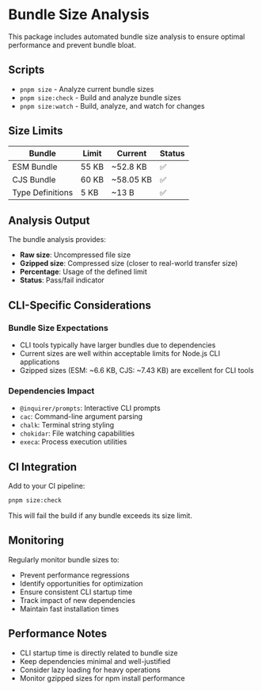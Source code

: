 # Bundle Size Analysis

This package includes automated bundle size analysis to ensure optimal performance and prevent bundle bloat.

## Scripts

- `pnpm size` - Analyze current bundle sizes
- `pnpm size:check` - Build and analyze bundle sizes
- `pnpm size:watch` - Build, analyze, and watch for changes

## Size Limits

| Bundle | Limit | Current | Status |
|--------|-------|---------|--------|
| ESM Bundle | 55 KB | ~52.8 KB | ✅ |
| CJS Bundle | 60 KB | ~58.05 KB | ✅ |
| Type Definitions | 5 KB | ~13 B | ✅ |

## Analysis Output

The bundle analysis provides:
- **Raw size**: Uncompressed file size
- **Gzipped size**: Compressed size (closer to real-world transfer size)
- **Percentage**: Usage of the defined limit
- **Status**: Pass/fail indicator

## CLI-Specific Considerations

### Bundle Size Expectations
- CLI tools typically have larger bundles due to dependencies
- Current sizes are well within acceptable limits for Node.js CLI applications
- Gzipped sizes (ESM: ~6.6 KB, CJS: ~7.43 KB) are excellent for CLI tools

### Dependencies Impact
- `@inquirer/prompts`: Interactive CLI prompts
- `cac`: Command-line argument parsing
- `chalk`: Terminal string styling
- `chokidar`: File watching capabilities
- `execa`: Process execution utilities

## CI Integration

Add to your CI pipeline:

```bash
pnpm size:check
```

This will fail the build if any bundle exceeds its size limit.

## Monitoring

Regularly monitor bundle sizes to:
- Prevent performance regressions
- Identify opportunities for optimization
- Ensure consistent CLI startup time
- Track impact of new dependencies
- Maintain fast installation times

## Performance Notes

- CLI startup time is directly related to bundle size
- Keep dependencies minimal and well-justified
- Consider lazy loading for heavy operations
- Monitor gzipped sizes for npm install performance